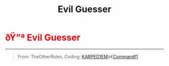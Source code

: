 ﻿---
lang: en-US
title: Evil Guesser
prev:
next:
---

# <font color="red">ðŸ”ª <b>Evil Guesser</b></font> <Badge text="Killing" type="tip" vertical="middle"/>
---

> From: TheOtherRoles, Coding: [KARPED1EM](https://github.com/KARPED1EM)ã€[Commandf1](https://github.com/commandf1)
